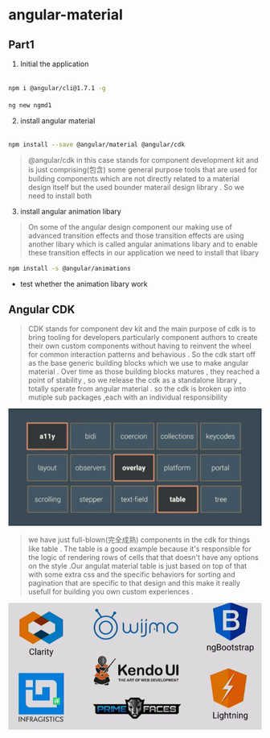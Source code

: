 # angular-material

## Part1

1. Initial the application

```bash

npm i @angular/cli@1.7.1 -g

ng new ngmd1

```

2. install angular material

```bash

npm install --save @angular/material @angular/cdk

```

> @angular/cdk in this case stands for component development kit and is just comprising(包含) some general purpose tools that are used for building components which are not directly related to a material design itself but the used bounder materail design library . So we need to install both 

3. install angular animation libary

> On some of the angular design component our making use of advanced transition effects and those transition effects are using another libary which is called angular animations libary and to enable these transition effects in our application we need to install that libary 

```bash
npm install -s @angular/animations

```

* test whether the animation libary work


## Angular CDK

> CDK stands for component dev kit and the main purpose of cdk is to bring tooling for developers particularly component authors to create their own custom components without having to reinvent the wheel for common interaction patterns and behavious . So the cdk start off as the base generic building blocks which we use to make angular material . Over time as those building blocks matures , they reached a point of stability , so we release the cdk as a standalone library , totally sperate from angular material . so the cdk is broken up into mutiple sub packages ,each with an individual responsibility 

![](./imgs/cdk.png)

> we have just full-blown(完全成熟) components in the cdk for things like table . The table is a good example because it's responsible for the logic of rendering rows of cells that that doesn't have any options on the style .Our angulat material table is just based on top of that with some extra css and the specific behaviors for sorting and pagination that are specific to that design and this make it really usefull for building you own custom experiences . 


![](./imgs/angular-uikit.png)
